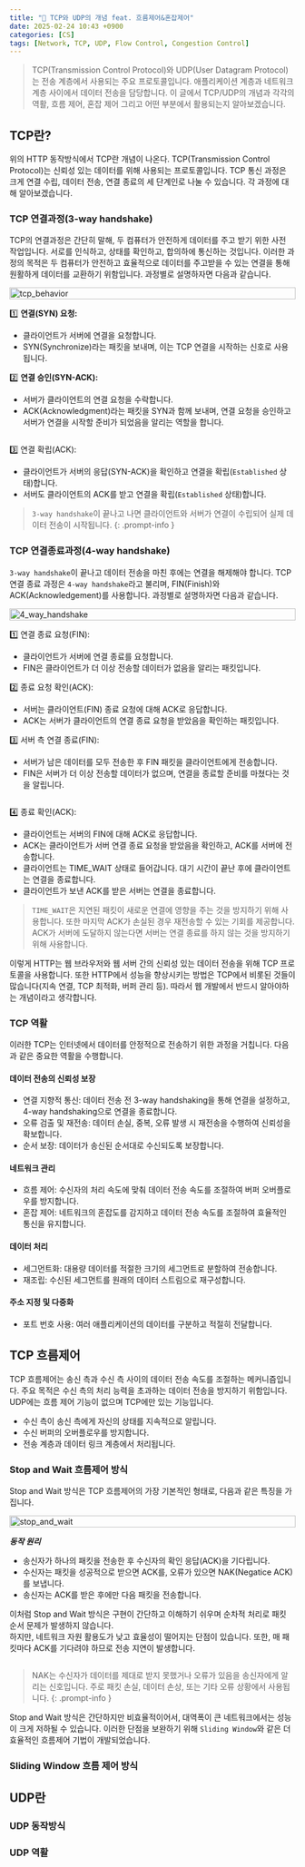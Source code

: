 ```yaml
---
title: "💬 TCP와 UDP의 개념 feat. 흐름제어&혼잡제어"
date: 2025-02-24 10:43 +0900
categories: [CS]
tags: [Network, TCP, UDP, Flow Control, Congestion Control]
---
```


> TCP(Transmission Control Protocol)와 UDP(User Datagram Protocol)는 전송 계층에서 사용되는 주요 프로토콜입니다. 애플리케이션 계층과 네트워크 계층 사이에서 데이터 전송을 담당합니다. 이 글에서 TCP/UDP의 개념과 각각의 역활, 흐름 제어, 혼잡 제어 그리고 어떤 부분에서 활용되는지 알아보겠습니다.

## TCP란?

위의 HTTP 동작방식에서 TCP란 개념이 나온다. TCP(Transmission Control Protocol)는 신뢰성 있는 데이터를 위해 사용되는 프로토콜입니다. TCP 통신 과정은 크게 연결 수립, 데이터 전송, 연결 종료의 세 단계인로 나눌 수 있습니다. 각 과정에 대해 알아보겠습니다. 

### TCP 연결과정(3-way handshake)

TCP의 연결과정은 간단히 말해, 두 컴퓨터가 안전하게 데이터를 주고 받기 위한 사전 작업입니다. 서로를 인식하고, 상태를 확인하고, 합의하에 통신하는 것입니다. 이러한 과정의 목적은 두 컴퓨터가 안전하고 효율적으로 데이터를 주고받을 수 있는 연결을 통해 원활하게 데이터를 교환하기 위함입니다. 과정별로 설명하자면 다음과 같습니다. 

<style>
  .img_container_box {
    display: flex;
    flex-wrap: wrap;
  }
  .left-div-example, .right-div-example {
    flex: 1;
    min-width: 300px; /* 최소 너비 설정 */
  }
  .left-div-example img {
    width: 100%;
    height: auto;
  }
  @media (max-width: 768px) {
    .right-div-example {
      flex-basis: 100%;
      order: 2;
    }
  }
</style>

<div class="img_container_box">

  <div class="left-div-example">
    <img src="https://github.com/Euihyunee/euihyunee.github.io/blob/main/_posts/img/tcp_behavior.png?raw=true" alt="tcp_behavior">
  </div>

  <div markdown="1" class="right-div-example">


1️⃣ **연결(SYN) 요청:**

- 클라이언트가 서버에 연결을 요청합니다.
- SYN(Synchronize)라는 패킷을 보내며, 이는 TCP 연결을 시작하는 신호로 사용됩니다.

2️⃣ **연결 승인(SYN-ACK):**

- 서버가 클라이언트의 연결 요청을 수락합니다.
- ACK(Acknowledgment)라는 패킷을 SYN과 함께 보내며, 연결 요청을 승인하고 서버가 연결을 시작할 준비가 되었음을 알리는 역할을 합니다.



</div>
</div>


3️⃣ 연결 확립(ACK):
- 클라이언트가 서버의 응답(SYN-ACK)을 확인하고 연결을 확립(`Established` 상태)합니다. 
- 서버도 클라이언트의 ACK를 받고 연결을 확립(`Established` 상태)합니다.

> `3-way handshake`이 끝나고 나면 클라이언트와 서버가 연결이 수립되어 실제 데이터 전송이 시작됩니다. 
{: .prompt-info }


### TCP 연결종료과정(4-way handshake)

`3-way handshake`이 끝나고 데이터 전송을 마친 후에는 연결을 해제해야 합니다. TCP 연결 종료 과정은 `4-way handshake`라고 불리며, FIN(Finish)와 ACK(Acknowledgement)를 사용합니다. 과정별로 설명하자면 다음과 같습니다.

<div class="img_container_box">
  <div class="left-div-example">
    <img src="https://github.com/Euihyunee/euihyunee.github.io/blob/main/_posts/img/4_way_handshake.png?raw=true" alt="4_way_handshake">
  </div>
  <div markdown="1" class="right-div-example">

1️⃣ 연결 종료 요청(FIN):

- 클라이언트가 서버에 연결 종료를 요청합니다.
- FIN은 클라이언트가 더 이상 전송할 데이터가 없음을 알리는 패킷입니다.

2️⃣ 종료 요청 확인(ACK):

- 서버는 클라이언트(FIN) 종료 요청에 대해 ACK로 응답합니다.
- ACK는 서버가 클라이언트의 연결 종료 요청을 받았음을 확인하는 패킷입니다.

3️⃣ 서버 측 연결 종료(FIN):

- 서버가 남은 데이터를 모두 전송한 후 FIN 패킷을 클라이언트에게 전송합니다.
- FIN은 서버가 더 이상 전송할 데이터가 없으며, 연결을 종료할 준비를 마쳤다는 것을 알립니다.


</div>
</div>

4️⃣ 종료 확인(ACK):

- 클라이언트는 서버의 FIN에 대해 ACK로 응답합니다.
- ACK는 클라이언트가 서버 연결 종료 요청을 받았음을 확인하고, ACK를 서버에 전송합니다. 
- 클라이언트는 TIME_WAIT 상태로 들어갑니다. 대기 시간이 끝난 후에 클라이언트는 연결을 종료합니다.
- 클라이언트가 보낸 ACK를 받은 서버는 연결을 종료합니다.

> `TIME_WAIT`은 지연된 패킷이 새로운 연결에 영향을 주는 것을 방지하기 위해 사용합니다. 또한 마지막 ACK가 손실된 경우 재전송할 수 있는 기회를 제공합니다. ACK가 서버에 도달하지 않는다면 서버는 연결 종료를 하지 않는 것을 방지하기 위해 사용합니다.

이렇게 HTTP는 웹 브라우저와 웹 서버 간의 신뢰성 있는 데이터 전송을 위해 TCP 프로토콜을 사용합니다. 또한 HTTP에서 성능을 향상시키는 방법은 TCP에서 비롯된 것들이 많습니다(지속 연결, TCP 최적화, 버퍼 관리 등). 따라서 웹 개발에서 반드시 알아야하는 개념이라고 생각합니다.

### TCP 역활

이러한 TCP는 인터넷에서 데이터를 안정적으로 전송하기 위한 과정을 거칩니다. 다음과 같은 중요한 역활을 수행합니다.
    
#### 데이터 전송의 신뢰성 보장 

- 연결 지향적 통신: 데이터 전송 전 3-way handshaking을 통해 연결을 설정하고, 4-way handshaking으로 연결을 종료합니다.
- 오류 검출 및 재전송: 데이터 손실, 중복, 오류 발생 시 재전송을 수행하여 신뢰성을 확보합니다.
- 순서 보장: 데이터가 송신된 순서대로 수신되도록 보장합니다.

#### 네트워크 관리

- 흐름 제어: 수신자의 처리 속도에 맞춰 데이터 전송 속도를 조절하여 버퍼 오버플로우를 방지합니다.
- 혼잡 제어: 네트워크의 혼잡도를 감지하고 데이터 전송 속도를 조절하여 효율적인 통신을 유지합니다.

#### 데이터 처리 

- 세그먼트화: 대용량 데이터를 적절한 크기의 세그먼트로 분할하여 전송합니다.
- 재조립: 수신된 세그먼트를 원래의 데이터 스트림으로 재구성합니다.

#### 주소 지정 및 다중화

- 포트 번호 사용: 여러 애플리케이션의 데이터를 구분하고 적절히 전달합니다.


## TCP 흐름제어

TCP 흐름제어는 송신 측과 수신 측 사이의 데이터 전송 속도를 조절하는 메커니즘입니다. 주요 목적은 수신 측의 처리 능력을 초과하는 데이터 전송을 방지하기 위함입니다. UDP에는 흐름 제어 기능이 없으며 TCP에만 있는 기능입니다.

- 수신 측이 송신 측에게 자신의 상태를 지속적으로 알립니다.
- 수신 버퍼의 오버플로우를 방지합니다.
- 전송 계층과 데이터 링크 계층에서 처리됩니다.

### Stop and Wait 흐름제어 방식

Stop and Wait 방식은 TCP 흐름제어의 가장 기본적인 형태로, 다음과 같은 특징을 가집니다.




<div class="img_container_box">

  <div class="left-div-example">
    <img src="https://github.com/Euihyunee/euihyunee.github.io/blob/main/_posts/img/stop_and_wait.png?raw=true" alt="stop_and_wait">
  </div>

  <div markdown="1" class="right-div-example">

***동작 원리***

- 송신자가 하나의 패킷을 전송한 후 수신자의 확인 응답(ACK)을 기다립니다.
- 수신자는 패킷을 성공적으로 받으면 ACK를, 오류가 있으면 NAK(Negatice ACK)를 보냅니다.
- 송신자는 ACK를 받은 후에만 다음 패킷을 전송합니다.

이처럼 Stop and Wait 방식은 구현이 간단하고 이해하기 쉬우며 순차적 처리로 패킷 순서 문제가 발생하지 않습니다.  
하지만, 네트워크 자원 활용도가 낮고 효율성이 떨어지는 단점이 있습니다. 또한, 매 패킷마다 ACK를 기다려야 하므로 전송 지연이 발생합니다.

</div>
</div>


> NAK는 수신자가 데이터를 제대로 받지 못했거나 오류가 있음을 송신자에게 알리는 신호입니다. 주로 패킷 손실, 데이터 손상, 또는 기타 오류 상황에서 사용됩니다.
{: .prompt-info }

Stop and Wait 방식은 간단하지만 비효율적이어서, 대역폭이 큰 네트워크에서는 성능이 크게 저하될 수 있습니다. 이러한 단점을 보완하기 위해 `Sliding Window`와 같은 더 효율적인 흐름제어 기법이 개발되었습니다.

### Sliding Window 흐름 제어 방식

## UDP란

### UDP 동작방식

### UDP 역활

